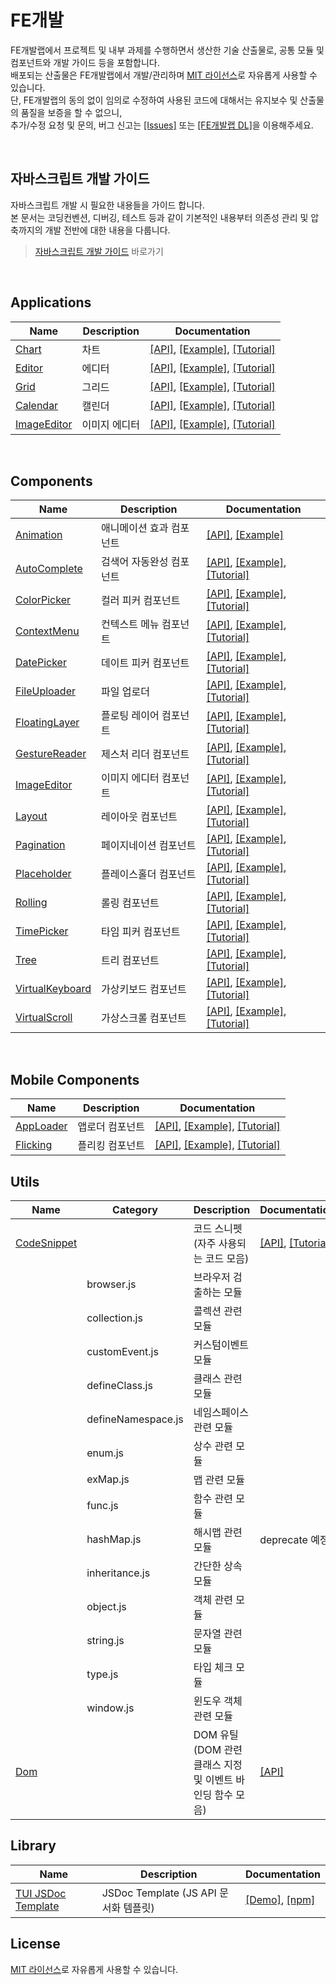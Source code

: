 FE개발
======================
FE개발랩에서 프로젝트 및 내부 과제를 수행하면서 생산한 기술 산출물로, 공통 모듈 및 컴포넌트와 개발 가이드 등을 포함합니다.<br>
배포되는 산출물은 FE개발랩에서 개발/관리하며 [MIT 라이선스](LICENSE)로 자유롭게 사용할 수 있습니다.<br>
단, FE개발랩의 동의 없이 임의로 수정하여 사용된 코드에 대해서는 유지보수 및 산출물의 품질을 보증을 할 수 없으니,<br>
추가/수정 요청 및 문의, 버그 신고는 [[Issues]](https://github.com/nhn/fe.javascript/issues) 또는 [[FE개발랩 DL]](mailto:dl_javascript@nhn.com)을 이용해주세요.<br>

<br>

## 자바스크립트 개발 가이드

자바스크립트 개발 시 필요한 내용들을 가이드 합니다.<br>
본 문서는 코딩컨벤션, 디버깅, 테스트 등과 같이 기본적인 내용부터 의존성 관리 및 압축까지의 개발 전반에 대한 내용을 다룹니다.

> [자바스크립트 개발 가이드](https://github.com/nhn/fe.javascript/wiki) 바로가기

<br>

## Applications

|Name|Description|Documentation|
| ---- | ---- | ---- |
|[Chart](https://github.com/nhn/tui.chart)|차트|[[API]](https://nhn.github.io/tui.chart/latest/), [[Example]](https://ui.toast.com/tui-chart/), [[Tutorial]](https://github.com/nhn/tui.chart/blob/master/docs/wiki/getting-started.md)|
|[Editor](https://github.com/nhn/tui.editor)|에디터|[[API]](https://nhn.github.io/tui.editor/api/latest/), [[Example]](https://nhn.github.io/tui.editor/), [[Tutorial]](https://github.com/nhn/tui.editor/blob/master/docs/getting-started.md)|
|[Grid](https://github.com/nhn/tui.grid)|그리드|[[API]](https://nhn.github.io/tui.grid/latest/), [[Example]](https://ui.toast.com/tui-grid/), [[Tutorial]](https://github.com/nhn/tui.grid/blob/master/docs/getting-started.md)|
|[Calendar](https://github.com/nhn/tui.calendar)|캘린더|[[API]](https://nhn.github.io/tui.calendar/api/latest/), [[Example]](https://ui.toast.com/tui-calendar/), [[Tutorial]](https://github.com/nhn/tui.calendar/blob/master/docs/getting-started.md)|
|[ImageEditor](https://ui.toast.com/tui-image-editor/)|이미지 에디터|[[API]](http://nhn.github.io/tui.image-editor/latest/), [[Example]](https://ui.toast.com/tui-image-editor/), [[Tutorial]](https://github.com/nhn/tui.image-editor/blob/master/docs/Basic-Tutorial.md)|
 
<br>

## Components

|Name|Description|Documentation|
| ---- | ---- | ---- |
|[Animation](https://github.com/nhn/tui.animation)|애니메이션 효과 컴포넌트| [[API]](https://nhn.github.io/tui.animation/latest/), [[Example]](https://nhn.github.io/tui.animation/latest/tutorial-example01-basic)|
|[AutoComplete](https://github.com/nhn/tui.auto-complete)|검색어 자동완성 컴포넌트|[[API]](http://nhn.github.io/tui.auto-complete/latest/), [[Example]](http://nhn.github.io/tui.auto-complete/latest/tutorial-example01-basic), [[Tutorial]](https://github.com/nhn/tui.auto-complete/wiki)|
|[ColorPicker](https://github.com/nhn/tui.color-picker)|컬러 피커 컴포넌트|[[API]](http://nhn.github.io/tui.color-picker/latest/), [[Example]](http://nhn.github.io/tui.color-picker/latest/tutorial-example01-basic), [[Tutorial]](https://github.com/nhn/tui.color-picker/wiki/Installation)|
|[ContextMenu](https://github.com/nhn/tui.context-menu)|컨텍스트 메뉴 컴포넌트|[[API]](http://nhn.github.io/tui.context-menu/latest/), [[Example]](http://nhn.github.io/tui.context-menu/latest/tutorial-example01-basic), [[Tutorial]](https://github.com/nhn/tui.context-menu/wiki/English-Version)|
|[DatePicker](https://github.com/nhn/tui.date-picker)|데이트 피커 컴포넌트|[[API]](http://nhn.github.io/tui.date-picker/latest/), [[Example]](https://nhn.github.io/tui.date-picker/latest/tutorial-example01-basic), [[Tutorial]](https://github.com/nhn/tui.date-picker/wiki/Getting-Started)|
|[FileUploader](http://nhn.github.io/tui.file-uploader)|파일  업로더|[[API]](http://nhn.github.io/tui.file-uploader/latest/), [[Example]](https://nhn.github.io/tui.file-uploader/latest/tutorial-example01-basic), [[Tutorial]](https://github.com/nhn/tui.file-uploader/wiki/Tutorial)|
|[FloatingLayer](https://github.com/nhn/tui.floating-layer)|플로팅 레이어 컴포넌트|[[API]](http://nhn.github.io/tui.floating-layer/latest/), [[Example]](https://nhn.github.io/tui.floating-layer/latest/tutorial-example01-basic), [[Tutorial]](https://github.com/nhn/tui.floating-layer/wiki/English-Version)|
|[GestureReader](https://github.com/nhn/tui.gesture-reader)|제스처 리더 컴포넌트|[[API]](http://nhn.github.io/tui.gesture-reader/latest/), [[Example]](http://nhn.github.io/tui.gesture-reader/latest/tutorial-example01-basic), [[Tutorial]](https://github.com/nhn/tui.gesture-reader/wiki/English-Version)|
|[ImageEditor](https://github.com/nhn/tui.image-editor)|이미지 에디터 컴포넌트|[[API]](http://nhn.github.io/tui.image-editor/latest/), [[Example]](http://nhn.github.io/tui.image-editor/latest/tutorial-example01-basic), [[Tutorial]](https://github.com/nhn/tui.image-editor/wiki/Basic-Tutorial)|
|[Layout](https://github.com/nhn/tui.layout)|레이아웃 컴포넌트|[[API]](http://nhn.github.io/tui.layout/latest/), [[Example]](https://nhn.github.io/tui.layout/latest/tutorial-example01-basic), [[Tutorial]](https://github.com/nhn/tui.layout/wiki/English-Version)|
|[Pagination](https://github.com/nhn/tui.pagination/)|페이지네이션 컴포넌트|[[API]](https://nhn.github.io/tui.pagination/latest/), [[Example]](https://nhn.github.io/tui.pagination/latest/tutorial-example01-basic), [[Tutorial]](https://github.com/nhn/tui.pagination/wiki/Getting-Started)|
|[Placeholder](https://github.com/nhn/tui.placeholder)|플레이스홀더 컴포넌트|[[API]](http://nhn.github.io/tui.placeholder/latest/), [[Example]](https://nhn.github.io/tui.placeholder/latest/tutorial-example01-basic), [[Tutorial]](https://github.com/nhn/tui.placeholder/wiki/English-Version)|
|[Rolling](https://github.com/nhn/tui.rolling)|롤링 컴포넌트|[[API]](http://nhn.github.io/tui.rolling/latest/), [[Example]](http://nhn.github.io/tui.rolling/latest/tutorial-example01-basic), [[Tutorial]](https://github.com/nhn/tui.rolling/wiki/English-Version)|
|[TimePicker](https://github.com/nhn/tui.time-picker)|타임 피커 컴포넌트|[[API]](https://nhn.github.io/tui.time-picker/latest/), [[Example]](https://nhn.github.io/tui.time-picker/latest/tutorial-example01-basic), [[Tutorial]](https://github.com/nhn/tui.time-picker/wiki/Getting-Started)|
|[Tree](https://github.com/nhn/tui.tree)|트리 컴포넌트|[[API]](http://nhn.github.io/tui.tree/latest/), [[Example]](https://nhn.github.io/tui.tree/latest/tutorial-example01-basic), [[Tutorial]](https://github.com/nhn/tui.tree/wiki/Tutorial)|
|[VirtualKeyboard](https://github.com/nhn/tui.virtual-keyboard)|가상키보드 컴포넌트|[[API]](http://nhn.github.io/tui.virtual-keyboard/latest/), [[Example]](https://nhn.github.io/tui.virtual-keyboard/latest/tutorial-example01-basic), [[Tutorial]](https://github.com/nhn/tui.virtual-keyboard/wiki/English-Version)|
|[VirtualScroll](https://github.com/nhn/tui.virtual-scroll)|가상스크롤 컴포넌트|[[API]](https://nhn.github.io/tui.virtual-scroll/latest/), [[Example]](https://nhn.github.io/tui.virtual-scroll/latest/tutorial-example01-basic), [[Tutorial]](https://github.com/nhn/tui.virtual-scroll/wiki/getting-started)|

<br>

## Mobile Components

|Name|Description|Documentation|
| ---- | ---- | ---- |
|[AppLoader](https://github.com/nhn/tui.app-loader)|앱로더 컴포넌트|[[API]](http://nhn.github.io/tui.app-loader/latest/), [[Example]](http://nhn.github.io/tui.app-loader/latest/tutorial-example01-basic), [[Tutorial]](https://github.com/nhn/tui.app-loader/wiki/TUI-AppLoader-2.0.0-Migration-Guide)|
|[Flicking](https://github.com/nhn/tui.flicking/)|플리킹 컴포넌트|[[API]](http://nhn.github.io/tui.flicking/latest/), [[Example]](https://nhn.github.io/tui.flicking/latest/tutorial-example01-basic), [[Tutorial]](https://github.com/nhn/tui.flicking/wiki/English-Version)|

## Utils

|Name|Category|Description|Documentation|
| ---- | ---- | ---- | ---- |
|[CodeSnippet](https://github.com/nhn/tui.code-snippet/)||코드 스니펫<br>(자주 사용되는 코드 모음)|[[API]](https://nhn.github.io/tui.code-snippet/latest/), [[Tutorial]](https://github.com/nhn/fe.javascript/wiki/Toast-UI-CodeSnippet)|
| |browser.js|브라우저 검출하는 모듈||
| |collection.js|콜렉션 관련 모듈||
| |customEvent.js|커스텀이벤트 모듈||
| |defineClass.js|클래스 관련 모듈||
| |defineNamespace.js|네임스페이스 관련 모듈||
| |enum.js|상수 관련 모듈||
| |exMap.js|맵 관련 모듈||
| |func.js|함수 관련 모듈||
| |hashMap.js|해시맵 관련 모듈|deprecate 예정|
| |inheritance.js|간단한 상속 모듈||
| |object.js|객체 관련 모듈||
| |string.js|문자열 관련 모듈||
| |type.js|타입 체크 모듈||
| |window.js|윈도우 객체 관련 모듈||
|[Dom](https://github.com/nhn/tui.dom)||DOM 유틸<br>(DOM 관련 클래스 지정 및 이벤트 바인딩 함수 모음)|[[API]](http://nhn.github.io/tui.dom/latest/)|

## Library

|Name|Description| Documentation |
| ---- | ---- | ---- |
|[TUI JSDoc Template](https://github.com/nhn/tui.jsdoc-template)|JSDoc Template (JS API 문서화 템플릿) | [[Demo]](https://nhn.github.io/tui.jsdoc-template/latest/), [[npm]](https://www.npmjs.com/package/tui-jsdoc-template)|

## License

[MIT 라이선스](LICENSE)로 자유롭게 사용할 수 있습니다.
